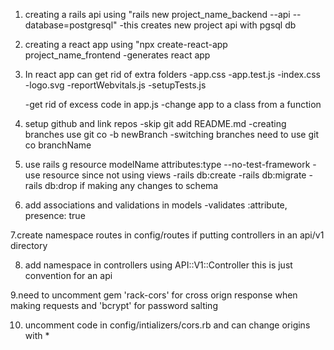1. creating a rails api using "rails new project_name_backend --api --database=postgresql"
    -this creates new project api with pgsql db

2. creating a react app using "npx create-react-app project_name_frontend
    -generates react app 

3. In react app can get rid of extra folders
    -app.css
    -app.test.js
    -index.css
    -logo.svg
    -reportWebvitals.js
    -setupTests.js

    -get rid of excess code in app.js
    -change app to a class from a function

4. setup github and link repos
    -skip git add README.md
    -creating branches use git co -b newBranch
    -switching branches need to use git co branchName

5. use rails g resource modelName attributes:type --no-test-framework
    -use resource since not using views
    -rails db:create
    -rails db:migrate
    -rails db:drop if making any changes to schema

6. add associations and validations in models
    -validates :attribute, presence: true

7.create namespace routes in config/routes if putting controllers in an api/v1 directory

8. add namespace in controllers using API::V1::Controller this is just convention for an api

9.need to uncomment gem 'rack-cors' for cross orign response when making requests and 'bcrypt' for password salting

10. uncomment code in config/intializers/cors.rb and can change origins with * 